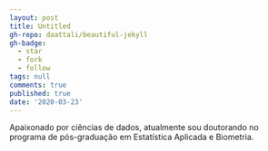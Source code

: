 ```yaml
---
layout: post
title: Untitled
gh-repo: daattali/beautiful-jekyll
gh-badge:
  - star
  - fork
  - follow
tags: null
comments: true
published: true
date: '2020-03-23'
---
```


Apaixonado por ciências de dados, atualmente sou doutorando no programa de pós-graduação em Estatística Aplicada e Biometria.
